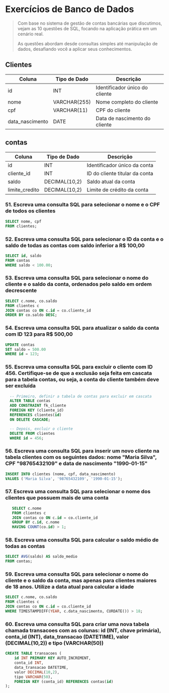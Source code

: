 # Exercícios de Banco de Dados

>Com base no sistema de gestão de contas bancárias que discutimos, vejam as 10 questões de SQL, focando na aplicação prática em um cenário real.
>
>As questões abordam desde consultas simples até manipulação de dados, desafiando você a aplicar seus conhecimentos.

## Clientes

| Coluna          | Tipo de Dado | Descrição                      |
| --------------- | ------------ | ------------------------------ |
| id              | INT          | Identificador único do cliente |
| nome            | VARCHAR(255) | Nome completo do cliente       |
| cpf             | VARCHAR(11)  | CPF do cliente                 |
| data_nascimento | DATE         | Data de nascimento do cliente  |

## contas

| Coluna         | Tipo de Dado  | Descrição                      |
| -------------- | ------------- | ------------------------------ |
| id             | INT           | Identificador único da conta   |
| cliente_id     | INT           | ID do cliente titular da conta |
| saldo          | DECIMAL(10,2) | Saldo atual da conta           |
| limite_credito | DECIMAL(10,2) | Limite de crédito da conta     |

### 51. Escreva uma consulta SQL para selecionar o nome e o CPF de todos os clientes

   ```sql
   SELECT nome, cpf
   FROM clientes;
   ```

### 52.  Escreva uma consulta SQL para selecionar o ID da conta e o saldo de todas as contas com saldo inferior a R$ 100,00

   ```sql
   SELECT id, saldo
   FROM contas
   WHERE saldo < 100.00;
   ```

### 53.  Escreva uma consulta SQL para selecionar o nome do cliente e o saldo da conta, ordenados pelo saldo em ordem decrescente

   ```sql
   SELECT c.nome, co.saldo
   FROM clientes c
   JOIN contas co ON c.id = co.cliente_id
   ORDER BY co.saldo DESC;
   ```

### 54.  Escreva uma consulta SQL para atualizar o saldo da conta com ID 123 para R$ 500,00

   ```sql
   UPDATE contas
   SET saldo = 500.00
   WHERE id = 123;
   ```

### 55.  Escreva uma consulta SQL para excluir o cliente com ID 456. Certifique-se de que a exclusão seja feita em cascata para a tabela contas, ou seja, a conta do cliente também deve ser excluída

 ```sql
   -- Primeiro, definir a tabela de contas para excluir em cascata
   ALTER TABLE contas
   ADD CONSTRAINT fk_cliente
   FOREIGN KEY (cliente_id)
   REFERENCES clientes(id)
   ON DELETE CASCADE;

   -- Depois, excluir o cliente
   DELETE FROM clientes
   WHERE id = 456;
   ```

### 56.  Escreva uma consulta SQL para inserir um novo cliente na tabela clientes com os seguintes dados: nome "Maria Silva", CPF "98765432109" e data de nascimento "1990-01-15"

   ```sql
   INSERT INTO clientes (nome, cpf, data_nascimento)
   VALUES ('Maria Silva', '98765432109', '1990-01-15');
   ```

### 57.  Escreva uma consulta SQL para selecionar o nome dos clientes que possuem mais de uma conta

```sql
   SELECT c.nome
   FROM clientes c
   JOIN contas co ON c.id = co.cliente_id
   GROUP BY c.id, c.nome
   HAVING COUNT(co.id) > 1;
   ```

### 58.   Escreva uma consulta SQL para calcular o saldo médio de todas as contas

   ```sql
   SELECT AVG(saldo) AS saldo_medio
   FROM contas;
   ```

### 59.  Escreva uma consulta SQL para selecionar o nome do cliente e o saldo da conta, mas apenas para clientes maiores de 18 anos. Utilize a data atual para calcular a idade

   ```sql
   SELECT c.nome, co.saldo
   FROM clientes c
   JOIN contas co ON c.id = co.cliente_id
   WHERE TIMESTAMPDIFF(YEAR, c.data_nascimento, CURDATE()) > 18;
   ```

### 60.  Escreva uma consulta SQL para criar uma nova tabela chamada transacoes com as colunas: id (INT, chave primária), conta_id (INT), data_transacao (DATETIME), valor (DECIMAL(10,2)) e tipo (VARCHAR(50))

   ```sql
   CREATE TABLE transacoes (
       id INT PRIMARY KEY AUTO_INCREMENT,
       conta_id INT,
       data_transacao DATETIME,
       valor DECIMAL(10,2),
       tipo VARCHAR(50),
       FOREIGN KEY (conta_id) REFERENCES contas(id)
   );
   ```
